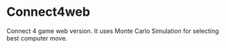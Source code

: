 # Connect4web
Connect 4 game web version. It uses Monte Carlo Simulation for selecting best computer move.
